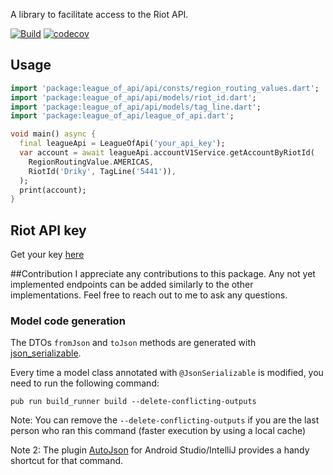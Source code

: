 A library to facilitate access to the Riot API.

[![Build](https://github.com/Driky/LeagueOfApi/actions/workflows/ci.yaml/badge.svg)](https://github.com/Driky/LeagueOfApi/actions/workflows/ci.yaml)
[![codecov](https://codecov.io/gh/Driky/LeagueOfApi/branch/main/graph/badge.svg?token=NH7CT5NTM5)](https://codecov.io/gh/Driky/LeagueOfApi)

## Usage

```dart
import 'package:league_of_api/api/consts/region_routing_values.dart';
import 'package:league_of_api/api/models/riot_id.dart';
import 'package:league_of_api/api/models/tag_line.dart';
import 'package:league_of_api/league_of_api.dart';

void main() async {
  final leagueApi = LeagueOfApi('your_api_key');
  var account = await leagueApi.accountV1Service.getAccountByRiotId(
    RegionRoutingValue.AMERICAS,
    RiotId('Driky', TagLine('5441')),
  );
  print(account);
}
```

## Riot API key
Get your key [here](https://developer.riotgames.com/)

##Contribution
I appreciate any contributions to this package. Any not yet implemented endpoints can be added similarly to the other implementations. Feel free to reach out to me to ask any questions.

### Model code generation
The DTOs `fromJson` and `toJson` methods are generated with [json_serializable](https://pub.dev/packages/json_serializable).

Every time a model class annotated with `@JsonSerializable` is modified, you need to run the following command:

```
pub run build_runner build --delete-conflicting-outputs
```

Note: You can remove the `--delete-conflicting-outputs` if you are the last person who ran this command (faster execution by using a local cache)

Note 2: The plugin [AutoJson](https://plugins.jetbrains.com/plugin/11600-autojson) for Android Studio/IntelliJ provides a handy shortcut for that command.
